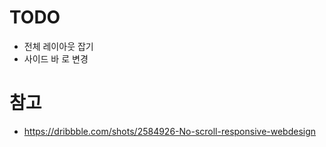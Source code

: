 # TODO

-   전체 레이아웃 잡기
-   사이드 바 로 변경


# 참고
- https://dribbble.com/shots/2584926-No-scroll-responsive-webdesign